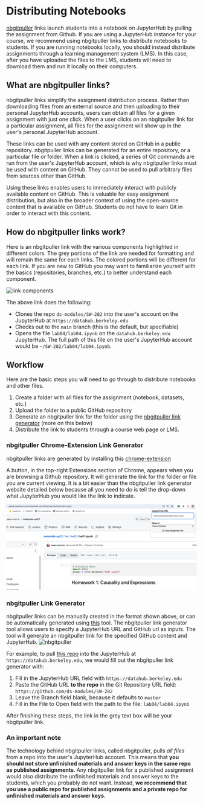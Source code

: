 # Distributing Notebooks

[nbgitpuller](https://nbgitpuller.readthedocs.io/) links launch students into a notebook on JupyterHub by pulling the assignment from Github. If you are using a JupyterHub instance for your course,  we recommend using nbgitpuller links to distribute notebooks to students. If you are running notebooks locally, you should instead distribute assignments through a learning management system (LMS). In this case, after you have uploaded the files to the LMS, students will need to download them and run it locally on their computers.

## What are nbgitpuller links?

nbgitpuller links simplify the assignment distribution process. Rather than downloading files from an external source and then uploading to their personal JupyterHub accounts, users can obtain all files for a given assignment with just one click. When a user clicks on an nbgitpuller link for a particular assignment, all files for the assignment will show up in the user's personal JupyterHub account.

These links can be used with any content stored on GitHub in a public repository. nbgitpuller links can be generated for an entire repository, or a particular file or folder. When a link is clicked, a series of Git commands are run from the user's JupyterHub account, which is why nbgitpuller links must be used with content on GitHub. They cannot be used to pull arbitrary files from sources other than GitHub.

Using these links enables users to immediately interact with publicly available content on GitHub. This is valuable for easy assignment distribution, but also in the broader context of using the open-source content that is available on GitHub. Students do not have to learn Git in order to interact with this content.

## How do nbgitpuller links work?

Here is an nbgitpuller link with the various components highlighted in different colors. The grey portions of the link are needed for formatting and will remain the same for each links. The colored portions will be different for each link. If you are new to GitHub you may want to familiarize yourself with the basics \(repositories, branches, etc.\) to better understand each component.

![link components](link-components.png)

The above link does the following:

* Clones the repo `ds-modules/SW-282` into the user's account on the JupyterHub at `https://datahub.berkeley.edu`
* Checks out to the `main` branch (this is the default, but specifiable)
* Opens the file `lab04/lab04.ipynb` on the `datahub.berkeley.edu` JupyterHub. The full path of this file on the user's JupyterHub account would be `~/SW-282/lab04/lab04.ipynb`.

## Workflow

Here are the basic steps you will need to go through to distribute notebooks and other files.

1. Create a folder with all files for the assignment \(notebook, datasets, etc.\)
2. Upload the folder to a public GitHub repository
3. Generate an nbgitpuller link for the folder using the [nbgitpuller link generator](https://nbgitpuller.readthedocs.io/en/latest/link.html) (more on this below)
4. Distribute the link to students through a course web page or LMS.

### nbgitpuller Chrome-Extension Link Generator

nbgitpuller links are generated by installing this [chrome-extension](https://chrome.google.com/webstore/detail/nbgitpuller-link-generato/hpdbdpklpmppnoibabdkkhnfhkkehgnc)

A button, in the top-right Extensions section of Chrome, appears when you are browsing a Github repository. It will generate the link for the folder or file you are current viewing. It is a bit easier than the nbgitpuller link generator website detailed below because all you need to do is tell the drop-down what JupyterHub you would like the link to indicate.

![chrome-nbgitpuller](chrome-nbgitpuller.png)

### nbgitpuller Link Generator

nbgitpuller links can be manually created in the format shown above, or can be automatically generated using [this](https://nbgitpuller.readthedocs.io/en/latest/link.html) tool. The nbgitpuller link generator tool allows users to specify a JupyterHub URL and GitHub url as inputs. The tool will generate an nbgitpuller link for the specified GitHub content and JupyterHub.
![nbgitpuller](nbgitpuller.png)

For example, to pull [this repo](https://github.com/ds-modules/SW-282/tree/master/lab04/lab04.ipynb) into the JupyterHub at `https://datahub.berkeley.edu`, we would fill out the nbgitpuller link generator with:

1. Fill in the JupyterHub URL field with `https://datahub.berkeley.edu`
2. Paste the GitHub URL **to the repo** in the Git Repository URL field: `https://github.com/ds-modules/SW-282`
3. Leave the Branch field blank, because it defaults to `master`
4. Fill in the File to Open field with the path to the file: `lab04/lab04.ipynb`

After finishing these steps, the link in the grey text box will be your nbgitpuller link.


### An important note

The technology behind nbgitpuller links, called nbgitpuller, pulls _all files_ from a repo into the user's JupyterHub account. This means that **you should not store unfinished materials and answer keys in the same repo as published assignments**. Any nbgitpuller link for a published assignment would also distribute the unfinished materials and answer keys to the students, which you probably do not want. Instead, **we recommend that you use a public repo for published assignments and a private repo for unfinished materials and answer keys**.

